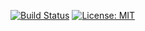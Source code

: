 [![Build Status](https://travis-ci.com/anchal-physics/bodyMeasurements.svg?branch=master)](https://travis-ci.com/anchal-physics/bodyMeasurements)
[![License: MIT](https://img.shields.io/badge/License-MIT-yellow.svg)](https://opensource.org/licenses/MIT)
